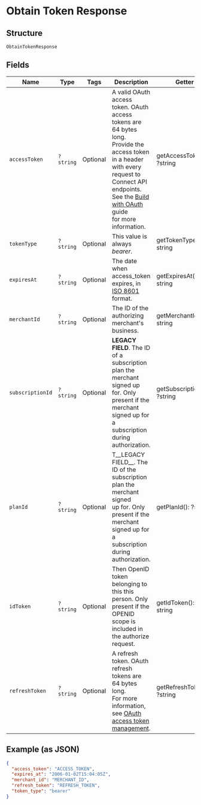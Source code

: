 
# Obtain Token Response

## Structure

`ObtainTokenResponse`

## Fields

| Name | Type | Tags | Description | Getter | Setter |
|  --- | --- | --- | --- | --- | --- |
| `accessToken` | `?string` | Optional | A valid OAuth access token. OAuth access tokens are 64 bytes long.<br>Provide the access token in a header with every request to Connect API<br>endpoints. See the [Build with OAuth](https://developer.squareup.com/docs/authz/oauth/build-with-the-api) guide<br>for more information. | getAccessToken(): ?string | setAccessToken(?string accessToken): void |
| `tokenType` | `?string` | Optional | This value is always _bearer_. | getTokenType(): ?string | setTokenType(?string tokenType): void |
| `expiresAt` | `?string` | Optional | The date when access_token expires, in [ISO 8601](http://www.iso.org/iso/home/standards/iso8601.htm) format. | getExpiresAt(): ?string | setExpiresAt(?string expiresAt): void |
| `merchantId` | `?string` | Optional | The ID of the authorizing merchant's business. | getMerchantId(): ?string | setMerchantId(?string merchantId): void |
| `subscriptionId` | `?string` | Optional | __LEGACY FIELD__. The ID of a subscription plan the merchant signed up<br>for. Only present if the merchant signed up for a subscription during authorization. | getSubscriptionId(): ?string | setSubscriptionId(?string subscriptionId): void |
| `planId` | `?string` | Optional | T__LEGACY FIELD__. The ID of the subscription plan the merchant signed<br>up for. Only present if the merchant signed up for a subscription during<br>authorization. | getPlanId(): ?string | setPlanId(?string planId): void |
| `idToken` | `?string` | Optional | Then OpenID token belonging to this this person. Only present if the<br>OPENID scope is included in the authorize request. | getIdToken(): ?string | setIdToken(?string idToken): void |
| `refreshToken` | `?string` | Optional | A refresh token. OAuth refresh tokens are 64 bytes long.<br>For more information, see [OAuth access token management](https://developer.squareup.com/docs/authz/oauth/how-it-works#oauth-access-token-management). | getRefreshToken(): ?string | setRefreshToken(?string refreshToken): void |

## Example (as JSON)

```json
{
  "access_token": "ACCESS_TOKEN",
  "expires_at": "2006-01-02T15:04:05Z",
  "merchant_id": "MERCHANT_ID",
  "refresh_token": "REFRESH_TOKEN",
  "token_type": "bearer"
}
```

